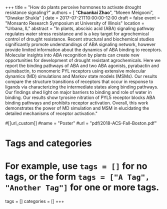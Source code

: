 +++
title = "How do plants perceive hormones to activate drought resistance signaling?"
authors = [ "**Chuankai Zhao**", "Moeen Meigooni", "Diwakar Shukla" ]
date = 2017-07-21T10:00:00-12:00
draft = false
event = "Monsanto Research Symposium at University of Illinois"
location = "Urbana, IL"
abstract    = "In plants, abscisic acid (ABA) signaling pathway regulates water stress resistance and is a key target for agrochemical control of drought resistance. Recent structural and biochemical studies significantly promote understandings of ABA signaling network, however provide limited information about the dynamics of ABA binding to receptors. Molecular insights into ABA recognition by plants can create new opportunities for development of drought resistant agrochemicals. Here we report the binding pathways of ABA and two ABA agonists, pyrabactin and quinabactin, to monomeric PYL receptors using extensive molecular dynamics (MD) simulations and Markov state models (MSMs). Our results compare the structure transitions of receptors that occur in response to ligands via characterizing the intermediate states along binding pathways. Our findings shed light on major barriers to binding and role of water in binding. Our results show tyrosine nitration of PYL5 receptor blocks ABA binding pathways and prohibits receptor activation. Overall, this work demonstrates the power of MD simulation and MSM in elucidating the detailed mechanisms of receptor activation."

#[[url_custom]]
  #name = "Poster"
  #url  = "pdf/2018-ACS-Fall-Boston.pdf"

# Tags and categories
# For example, use `tags = []` for no tags, or the form `tags = ["A Tag", "Another Tag"]` for one or more tags.
tags = []
categories = []
+++
